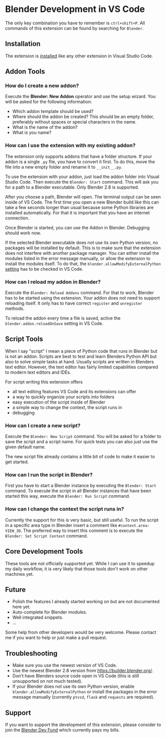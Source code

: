 # Blender Development in VS Code

The only key combination you have to remember is `ctrl+shift+P`.
All commands of this extension can be found by searching for `Blender`.

## Installation

The extension is [installed](https://code.visualstudio.com/docs/editor/extension-gallery) like any other extension in Visual Studio Code.

## Addon Tools

### How do I create a new addon?

Execute the **Blender: New Addon** operator and use the setup wizard.
You will be asked for the following information:
* Which addon template should be used?
* Where should the addon be created? This should be an empty folder, preferably without spaces or special characters in the name.
* What is the name of the addon?
* What is you name?

### How can I use the extension with my existing addon?

The extension only supports addons that have a folder structure.
If your addon is a single `.py` file, you have to convert it first.
To do this, move the file into a new empty folder and rename it to `__init__.py`.

To use the extension with your addon, just load the addon folder into Visual Studio Code.
Then execute the `Blender: Start` command.
This will ask you for a path to a Blender executable.
Only Blender 2.8 is supported.

After you choose a path, Blender will open.
The terminal output can be seen inside of VS Code.
The first time you open a new Blender build like this can take a few seconds longer than usual because some Python libraries are installed automatically.
For that it is important that you have an internet connection.

Once Blender is started, you can use the Addon in Blender.
Debugging should work now.

If the selected Blender executable does not use its own Python version, no packages will be installed by default.
This is to make sure that the extension does not interfere with another package manager.
You can either install the modules listed in the error message manually, or allow the extension to install the modules itself.
To do that, the `blender.allowModifyExternalPython` [setting](https://code.visualstudio.com/docs/getstarted/settings) has to be checked in VS Code.

### How can I reload my addon in Blender?

Execute the `Blender: Reload Addons` command.
For that to work, Blender has to be started using the extension.
Your addon does not need to support reloading itself.
It only has to have correct `register` and `unregister` methods.

To reload the addon every time a file is saved, active the `blender.addon.reloadOnSave` setting in VS Code.

## Script Tools

When I say "script" I mean a piece of Python code that runs in Blender but is not an addon.
Scripts are best to test and learn Blenders Python API but also to solve simple tasks at hand.
Usually scripts are written in Blenders text editor.
However, the text editor has fairly limited capabilities compared to modern text editors and IDEs.

For script writing this extension offers
- all text editing features VS Code and its extensions can offer
- a way to quickly organize your scripts into folders
- easy execution of the script inside of Blender
- a simple way to change the context, the script runs in
- debugging

### How can I create a new script?

Execute the `Blender: New Script` command.
You will be asked for a folder to save the script and a script name.
For quick tests you can also just use the given default name.

The new script file already contains a little bit of code to make it easier to get started.

### How can I run the script in Blender?

First you have to start a Blender instance by executing the `Blender: Start` command.
To execute the script in all Blender instances that have been started this way, execute the `Blender: Run Script` command.

### How can I change the context the script runs in?

Currently the support for this is very basic, but still useful.
To run the script in a specific area type in Blender insert a comment like `#context.area: VIEW_3D`.
The preferred way to insert this comment is to execute the `Blender: Set Script Context` command.

## Core Development Tools

These tools are not officially supported yet.
While I can use it to speedup my daily workflow, it is very likely that those tools don't work on other machines yet.

## Future

- Polish the features I already started working on but are not documented here yet.
- Auto-complete for Blender modules.
- Well integrated snippets.
- ...

Some help from other developers would be very welcome.
Please contact me if you want to help or just make a pull request.

## Troubleshooting

- Make sure you use the newest version of VS Code.
- Use the newest Blender 2.8 version from https://builder.blender.org/.
- Don't have Blenders source code open in VS Code (this is still unsupported on not much tested).
- If your Blender does not use its own Python version, enable `blender.allowModifyExternalPython` or install the packages in the error message manually (currently `ptvsd`, `flask` and `requests` are required).

## Support

If you want to support the development of this extension, please consider to join the [Blender Dev Fund](https://fund.blender.org/) which currently pays my bills.
